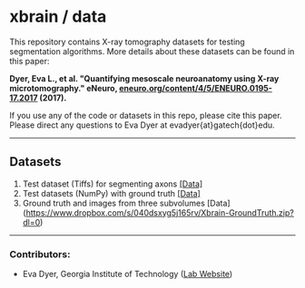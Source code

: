# xbrain / data
This repository contains X-ray tomography datasets for testing segmentation algorithms. More details about these datasets can be found in this paper: 

__Dyer, Eva L., et al. "Quantifying mesoscale neuroanatomy using X-ray microtomography." eNeuro, [eneuro.org/content/4/5/ENEURO.0195-17.2017](http://www.eneuro.org/content/4/5/ENEURO.0195-17.2017) (2017).__

If you use any of the code or datasets in this repo, please cite this paper. 
Please direct any questions to Eva Dyer at evadyer{at}gatech{dot}edu.

----------------------------------------------------

## Datasets

1. Test dataset (Tiffs) for segmenting axons [[Data]](https://www.dropbox.com/s/llagt23vloleun6/img-data.zip?dl=0)
2. Test datasets (NumPy) with ground truth [[Data]](https://www.dropbox.com/sh/ea4q6ymx7nyeg17/AAD6lqPcbtKOVb2aouBhcD3wa?dl=0)
3. Ground truth and images from three subvolumes [Data] (https://www.dropbox.com/s/040dsxyg5j165rv/Xbrain-GroundTruth.zip?dl=0)

----------------------------------------------------

### Contributors:
- Eva Dyer, Georgia Institute of Technology ([Lab Website](http://dyerlab.gatech.edu))

